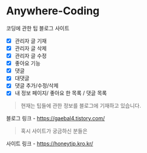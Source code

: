 # Anywhere-Coding
코딩에 관한 팁 블로그 사이트

- [x] 관리자 글 기재 
- [x] 관리자 글 삭제 
- [x] 관리자 글 수정
- [x] 좋아요 기능
- [x] 댓글
- [x] 대댓글
- [x] 댓글 추가/수정/삭제
- [x] 내 정보 페이지/ 좋아요 한 목록 /  댓글 목록

>현재는 팁들에 관한 정보를 블로그에 기재하고 있습니다.

블로그 링크 - https://gaebal4.tistory.com/

>혹시 사이트가 궁금하신 분들은 

사이트 링크 - https://honeytip.kro.kr/
